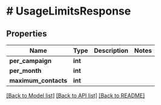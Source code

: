 # # UsageLimitsResponse

## Properties

Name | Type | Description | Notes
------------ | ------------- | ------------- | -------------
**per_campaign** | **int** |  | 
**per_month** | **int** |  | 
**maximum_contacts** | **int** |  | 

[[Back to Model list]](../../README.md#documentation-for-models) [[Back to API list]](../../README.md#documentation-for-api-endpoints) [[Back to README]](../../README.md)


